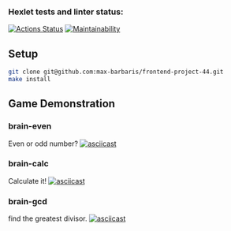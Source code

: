 ### Hexlet tests and linter status:
[![Actions Status](https://github.com/max-barbaris/frontend-project-44/actions/workflows/hexlet-check.yml/badge.svg)](https://github.com/max-barbaris/frontend-project-44/actions)
[![Maintainability](https://api.codeclimate.com/v1/badges/86a7c35a88fcd5d23a5b/maintainability)](https://codeclimate.com/github/max-barbaris/frontend-project-44/maintainability)

## Setup

```bash
git clone git@github.com:max-barbaris/frontend-project-44.git
make install
```

## Game Demonstration

### brain-even

Even or odd number?
[![asciicast](https://asciinema.org/a/G1lTjQSsbVb9kGN3S0qXKWdPs.svg)](https://asciinema.org/a/G1lTjQSsbVb9kGN3S0qXKWdPs)

### brain-calc
Calculate it!
[![asciicast](https://asciinema.org/a/wfGTz5x4IQw1ACc5JnHDhaG1c.svg)](https://asciinema.org/a/wfGTz5x4IQw1ACc5JnHDhaG1c)

### brain-gcd
find the greatest divisor.
[![asciicast](https://asciinema.org/a/vzuooUK0X7dlO9V1ww4JYLuY4.svg)](https://asciinema.org/a/vzuooUK0X7dlO9V1ww4JYLuY4)